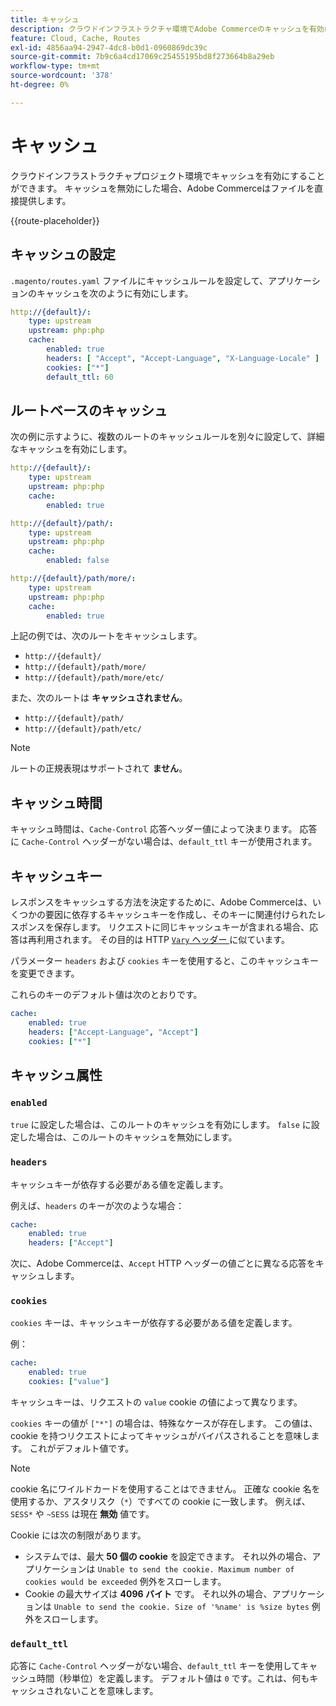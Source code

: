 ```yaml
---
title: キャッシュ
description: クラウドインフラストラクチャ環境でAdobe Commerceのキャッシュを有効にする方法を説明します。
feature: Cloud, Cache, Routes
exl-id: 4856aa94-2947-4dc8-b0d1-0960869dc39c
source-git-commit: 7b9c6a4cd17069c25455195bd8f273664b8a29eb
workflow-type: tm+mt
source-wordcount: '378'
ht-degree: 0%

---
```


# キャッシュ

クラウドインフラストラクチャプロジェクト環境でキャッシュを有効にすることができます。 キャッシュを無効にした場合、Adobe Commerceはファイルを直接提供します。

{{route-placeholder}}

## キャッシュの設定

`.magento/routes.yaml` ファイルにキャッシュルールを設定して、アプリケーションのキャッシュを次のように有効にします。

```yaml
http://{default}/:
    type: upstream
    upstream: php:php
    cache:
        enabled: true
        headers: [ "Accept", "Accept-Language", "X-Language-Locale" ]
        cookies: ["*"]
        default_ttl: 60
```

## ルートベースのキャッシュ

次の例に示すように、複数のルートのキャッシュルールを別々に設定して、詳細なキャッシュを有効にします。

```yaml
http://{default}/:
    type: upstream
    upstream: php:php
    cache:
        enabled: true

http://{default}/path/:
    type: upstream
    upstream: php:php
    cache:
        enabled: false

http://{default}/path/more/:
    type: upstream
    upstream: php:php
    cache:
        enabled: true
```

上記の例では、次のルートをキャッシュします。

- `http://{default}/`
- `http://{default}/path/more/`
- `http://{default}/path/more/etc/`

また、次のルートは **キャッシュされません**。

- `http://{default}/path/`
- `http://{default}/path/etc/`

>[!NOTE]
>
>ルートの正規表現はサポートされて **ません**。

## キャッシュ時間

キャッシュ時間は、`Cache-Control` 応答ヘッダー値によって決まります。 応答に `Cache-Control` ヘッダーがない場合は、`default_ttl` キーが使用されます。

## キャッシュキー

レスポンスをキャッシュする方法を決定するために、Adobe Commerceは、いくつかの要因に依存するキャッシュキーを作成し、そのキーに関連付けられたレスポンスを保存します。 リクエストに同じキャッシュキーが含まれる場合、応答は再利用されます。 その目的は HTTP [`Vary` ヘッダー ](https://www.w3.org/Protocols/rfc2616/rfc2616-sec14.html#sec14.44) に似ています。

パラメーター `headers` および `cookies` キーを使用すると、このキャッシュキーを変更できます。

これらのキーのデフォルト値は次のとおりです。

```yaml
cache:
    enabled: true
    headers: ["Accept-Language", "Accept"]
    cookies: ["*"]
```

## キャッシュ属性

### `enabled`

`true` に設定した場合は、このルートのキャッシュを有効にします。 `false` に設定した場合は、このルートのキャッシュを無効にします。

### `headers`

キャッシュキーが依存する必要がある値を定義します。

例えば、`headers` のキーが次のような場合：

```yaml
cache:
    enabled: true
    headers: ["Accept"]
```

次に、Adobe Commerceは、`Accept` HTTP ヘッダーの値ごとに異なる応答をキャッシュします。

### `cookies`

`cookies` キーは、キャッシュキーが依存する必要がある値を定義します。

例：

```yaml
cache:
    enabled: true
    cookies: ["value"]
```

キャッシュキーは、リクエストの `value` cookie の値によって異なります。

`cookies` キーの値が `["*"]` の場合は、特殊なケースが存在します。 この値は、cookie を持つリクエストによってキャッシュがバイパスされることを意味します。 これがデフォルト値です。

>[!NOTE]
>
>cookie 名にワイルドカードを使用することはできません。 正確な cookie 名を使用するか、アスタリスク（`*`）ですべての cookie に一致します。 例えば、`SESS*` や `~SESS` は現在 **無効** 値です。

Cookie には次の制限があります。

- システムでは、最大 **50 個の cookie** を設定できます。 それ以外の場合、アプリケーションは `Unable to send the cookie. Maximum number of cookies would be exceeded` 例外をスローします。
- Cookie の最大サイズは **4096 バイト** です。 それ以外の場合、アプリケーションは `Unable to send the cookie. Size of '%name' is %size bytes` 例外をスローします。

### `default_ttl`

応答に `Cache-Control` ヘッダーがない場合、`default_ttl` キーを使用してキャッシュ時間（秒単位）を定義します。 デフォルト値は `0` です。これは、何もキャッシュされないことを意味します。

